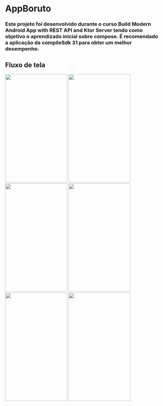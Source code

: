# AppBoruto
### Este projeto foi desenvolvido durante o curso Build Modern Android App with REST API and Ktor Server tendo como objetivo o aprendizado inicial sobre compose. É recomendado a aplicação da compileSdk 31 para obter um melhor desempenho.

## Fluxo de tela
<p float= "left">
<img src="https://user-images.githubusercontent.com/103140224/179526552-7f30f038-9379-4b3e-9334-6c9ede334d68.png" width="200px" height="350px"/>
<img src="https://user-images.githubusercontent.com/103140224/179526557-49f756d3-d041-4fcb-b023-f1f1e42160f8.png" width="200px" height="350px"/>
<img src="https://user-images.githubusercontent.com/103140224/179526561-e0648047-37e8-4206-a20a-d48641b399af.png" width="200px" height="350px"/>
<img src="https://user-images.githubusercontent.com/103140224/179524411-097ad633-01dd-4c29-bf89-d189806cb7e0.png" width="200px" height="350px"/>
<img src="https://user-images.githubusercontent.com/103140224/179524350-babc400a-acd6-4ca8-9a01-a61f76e6ad80.png" width="200px" height="350px" />
<img src="https://user-images.githubusercontent.com/103140224/179524373-208aae0b-4b44-41c5-b832-7fe9dedab3ee.png" width="200px" height="350px" />
</p>

